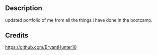 # <Updated Portfoilo >

## Description

updated portfolio of me from all the things i have done in the bootcamp.

## Credits

https://github.com/BryantHunter10
